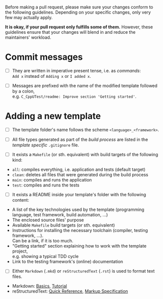 Before making a pull request, please make sure your changes conform to the following guidelines.
Depending on your specific changes, only very few may actually apply.

**It is okay, if your pull request only fulfills some of them.**
However, these guidelines ensure that your changes will blend in and reduce the maintainers' workload.


# Commit messages

- [ ] They are written in imperative present tense, i.e. as *commands*:  
  `Add x` instead of `Adding x` or `I added x`.
- [ ] Messages are prefixed with the name of the modified template followed by a colon,  
  e.g. `C_CppUTest/readme: Improve section 'Getting started'`.


# Adding a new template

- [ ] The template folder's name follows the scheme `<language>_<framework>`.

- [ ] All file types generated as part of the *build process* are listed in the *template specific* `.gitignore` file.

- [ ] It exists a `Makefile` (or sth. equivalent) with build targets of the following kind:
 - `all`: compiles everything, i.e. application and tests (default target)
 - `clean`: deletes all files that were generated during the build process
 - `main`: compiles and runs the application
 - `test`: compiles and runs the tests

- [ ] It exists a README inside your template's folder with the following content:
 - A list of the key technologies used by the template (programming language, test framework, build automation, ...)
 - The enclosed source files' purpose
 - Available `Makefile` build targets (or sth. equivalent)
 - Instructions for installing the necessary toolchain (compiler, testing framework, ...).  
   Can be a link, if it is too much.
 - "Getting started" section explaining how to work with the template project,  
   e.g. showing a typical TDD cycle
 - Link to the testing framework's (online) documentation

- [ ] Either `Markdown`  (`.mkd`) or `reStructuredText` (`.rst`) is used to format text files.
 - Markdown: [Basics](https://help.github.com/articles/basic-writing-and-formatting-syntax/),
   [Tutorial](http://www.markdowntutorial.com/)
 - reStructuredText: [Quick Reference](http://docutils.sourceforge.net/docs/user/rst/quickref.html),
   [Markup Specification](http://docutils.sourceforge.net/docs/ref/rst/restructuredtext.html)
